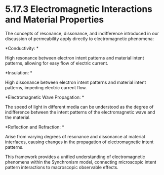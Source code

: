 # 5.17.3 Electromagnetic Interactions and Material Properties

The concepts of resonance, dissonance, and indifference introduced in
our discussion of permeability apply directly to electromagnetic
phenomena:

*Conductivity: *

High resonance between electron intent patterns and material intent
patterns, allowing for easy flow of electric current.

*Insulation: *

High dissonance between electron intent patterns and material intent
patterns, impeding electric current flow.

*Electromagnetic Wave Propagation: *

The speed of light in different media can be understood as the degree of
indifference between the intent patterns of the electromagnetic wave and
the material.

*Reflection and Refraction: *

Arise from varying degrees of resonance and dissonance at material
interfaces, causing changes in the propagation of electromagnetic intent
patterns.

This framework provides a unified understanding of electromagnetic
phenomena within the Synchronism model, connecting microscopic intent
pattern interactions to macroscopic observable effects.